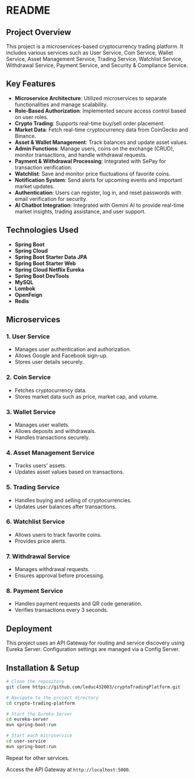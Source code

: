 # README

## Project Overview
This project is a microservices-based cryptocurrency trading platform. It includes various services such as User Service, Coin Service, Wallet Service, Asset Management Service, Trading Service, Watchlist Service, Withdrawal Service, Payment Service, and Security & Compliance Service.

## Key Features
- **Microservice Architecture**: Utilized microservices to separate functionalities and manage scalability.
- **Role-Based Authorization**: Implemented secure access control based on user roles.
- **Crypto Trading**: Supports real-time buy/sell order placement.
- **Market Data**: Fetch real-time cryptocurrency data from CoinGecko and Binance.
- **Asset & Wallet Management**: Track balances and update asset values.
- **Admin Functions**: Manage users, coins on the exchange (CRUD), monitor transactions, and handle withdrawal requests.
- **Payment & Withdrawal Processing**: Integrated with SePay for transaction verification.
- **Watchlist**: Save and monitor price fluctuations of favorite coins.
- **Notification System**: Send alerts for upcoming events and important market updates.
- **Authentication**: Users can register, log in, and reset passwords with email verification for security.
- **AI Chatbot Integration**: Integrated with Gemini AI to provide real-time market insights, trading assistance, and user support.

## Technologies Used
- **Spring Boot**
- **Spring Cloud**
- **Spring Boot Starter Data JPA**
- **Spring Boot Starter Web**
- **Spring Cloud Netflix Eureka**
- **Spring Boot DevTools**
- **MySQL**
- **Lombok**
- **OpenFeign**
- **Redis**

## Microservices
### 1. User Service
- Manages user authentication and authorization.
- Allows Google and Facebook sign-up.
- Stores user details securely.

### 2. Coin Service
- Fetches cryptocurrency data.
- Stores market data such as price, market cap, and volume.

### 3. Wallet Service
- Manages user wallets.
- Allows deposits and withdrawals.
- Handles transactions securely.

### 4. Asset Management Service
- Tracks users' assets.
- Updates asset values based on transactions.

### 5. Trading Service
- Handles buying and selling of cryptocurrencies.
- Updates user balances after transactions.

### 6. Watchlist Service
- Allows users to track favorite coins.
- Provides price alerts.

### 7. Withdrawal Service
- Manages withdrawal requests.
- Ensures approval before processing.

### 8. Payment Service
- Handles payment requests and QR code generation.
- Verifies transactions every 3 seconds.

## Deployment
This project uses an API Gateway for routing and service discovery using Eureka Server. Configuration settings are managed via a Config Server.

## Installation & Setup
```sh
# Clone the repository
git clone https://github.com/leduc432003/cryptoTradingPlatform.git

# Navigate to the project directory
cd crypto-trading-platform

# Start the Eureka Server
cd eureka-server
mvn spring-boot:run

# Start each microservice
cd user-service
mvn spring-boot:run
```
Repeat for other services.

Access the API Gateway at `http://localhost:5000`.
